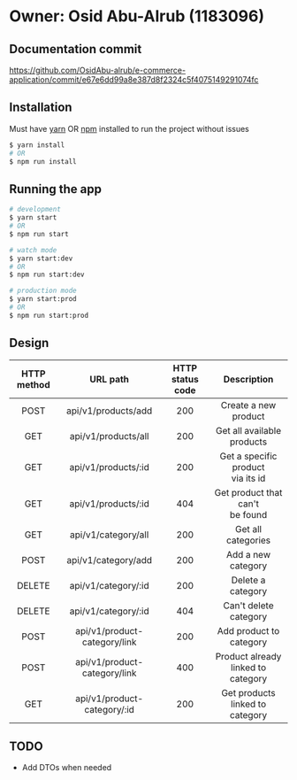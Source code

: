 # Owner: Osid Abu-Alrub (1183096)

## Documentation commit

https://github.com/OsidAbu-alrub/e-commerce-application/commit/e67e6dd99a8e387d8f2324c5f4075149291074fc

## Installation

Must have [yarn](https://classic.yarnpkg.com/lang/en/docs/install/#windows-stable) OR [npm](https://nodejs.org/en/download/) installed to run the project without issues

```bash
$ yarn install
# OR
$ npm run install
```

## Running the app

```bash
# development
$ yarn start
# OR
$ npm run start

# watch mode
$ yarn start:dev
# OR
$ npm run start:dev

# production mode
$ yarn start:prod
# OR
$ npm run start:prod
```

## Design

| HTTP method |           URL path           | HTTP status code |              Description               |
| :---------: | :--------------------------: | :--------------: | :------------------------------------: |
|    POST     |     api/v1/products/add      |       200        |          Create a new product          |
|     GET     |     api/v1/products/all      |       200        |     Get all available<br>products      |
|     GET     |     api/v1/products/:id      |       200        |  Get a specific product<br>via its id  |
|     GET     |     api/v1/products/:id      |       404        |   Get product that can't<br>be found   |
|     GET     |     api/v1/category/all      |       200        |           Get all categories           |
|    POST     |     api/v1/category/add      |       200        |           Add a new category           |
|   DELETE    |     api/v1/category/:id      |       200        |           Delete a category            |
|   DELETE    |     api/v1/category/:id      |       404        |         Can't delete category          |
|    POST     | api/v1/product-category/link |       200        |        Add product to category         |
|    POST     | api/v1/product-category/link |       400        | Product already linked to <br>category |
|     GET     | api/v1/product-category/:id  |       200        |    Get products linked to category     |

## TODO

- Add DTOs when needed
